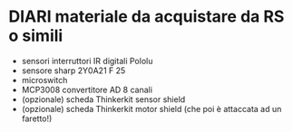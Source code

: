 # DIARI materiale da acquistare da RS o simili

* sensori interruttori IR digitali Pololu
* sensore sharp 2Y0A21 F 25
* microswitch
* MCP3008 convertitore AD 8 canali
* (opzionale) scheda Thinkerkit sensor shield
* (opzionale) scheda Thinkerkit motor shield (che poi è attaccata ad un faretto!)